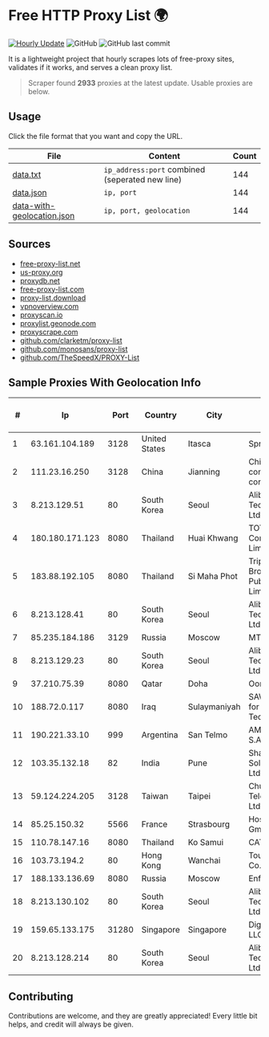 
# Free HTTP Proxy List 🌍

[![Hourly Update](https://github.com/mertguvencli/http-proxy-list/actions/workflows/main.yml/badge.svg?branch=main)](https://github.com/mertguvencli/http-proxy-list/actions/workflows/main.yml)
![GitHub](https://img.shields.io/github/license/mertguvencli/http-proxy-list)
![GitHub last commit](https://img.shields.io/github/last-commit/mertguvencli/http-proxy-list)

It is a lightweight project that hourly scrapes lots of free-proxy sites, validates if it works, and serves a clean proxy list.


> Scraper found **2933** proxies at the latest update. Usable proxies are below.

## Usage

Click the file format that you want and copy the URL.


|File|Content|Count|
|----|-------|-----|
|[data.txt](https://raw.githubusercontent.com/mertguvencli/http-proxy-list/main/proxy-list/data.txt)|`ip_address:port` combined (seperated new line)|144|
|[data.json](https://raw.githubusercontent.com/mertguvencli/http-proxy-list/main/proxy-list/data.json)|`ip, port`|144|
|[data-with-geolocation.json](https://raw.githubusercontent.com/mertguvencli/http-proxy-list/main/proxy-list/data-with-geolocation.json)|`ip, port, geolocation`|144|

## Sources

* [free-proxy-list.net](https://free-proxy-list.net)
* [us-proxy.org](https://www.us-proxy.org)
* [proxydb.net](http://proxydb.net)
* [free-proxy-list.com](https://free-proxy-list.com/?page=&port=&type%5B%5D=http&type%5B%5D=https&up_time=0&search=Search)
* [proxy-list.download](https://www.proxy-list.download/HTTP)
* [vpnoverview.com](https://vpnoverview.com/privacy/anonymous-browsing/free-proxy-servers)
* [proxyscan.io](https://www.proxyscan.io)
* [proxylist.geonode.com](https://proxylist.geonode.com/api/proxy-list?limit=300&page=1&sort_by=lastChecked&sort_type=desc&protocols=http,https)
* [proxyscrape.com](https://api.proxyscrape.com/v2/?request=displayproxies&protocol=http&timeout=10000&country=all&ssl=all&anonymity=all)
* [github.com/clarketm/proxy-list](https://raw.githubusercontent.com/clarketm/proxy-list/master/proxy-list-raw.txt)
* [github.com/monosans/proxy-list](https://raw.githubusercontent.com/monosans/proxy-list/main/proxies/http.txt)
* [github.com/TheSpeedX/PROXY-List](https://raw.githubusercontent.com/TheSpeedX/PROXY-List/master/http.txt)


## Sample Proxies With Geolocation Info

|#|Ip|Port|Country|City|Internet Service Provider|
|-|--|----|-------|----|-------------------------|
|1|63.161.104.189|3128|United States|Itasca|Sprint|
|2|111.23.16.250|3128|China|Jianning|China Mobile communications corporation|
|3|8.213.129.51|80|South Korea|Seoul|Alibaba (US) Technology Co., Ltd.|
|4|180.180.171.123|8080|Thailand|Huai Khwang|TOT Public Company Limited|
|5|183.88.192.105|8080|Thailand|Si Maha Phot|Triple T Broadband Public Company Limited|
|6|8.213.128.41|80|South Korea|Seoul|Alibaba (US) Technology Co., Ltd.|
|7|85.235.184.186|3129|Russia|Moscow|MTS PJSC|
|8|8.213.129.23|80|South Korea|Seoul|Alibaba (US) Technology Co., Ltd.|
|9|37.210.75.39|8080|Qatar|Doha|Ooredoo Q.S.C.|
|10|188.72.0.117|8080|Iraq|Sulaymaniyah|SAWAD LAND for Information Technology Ltd|
|11|190.221.33.10|999|Argentina|San Telmo|AMX Argentina S.A.|
|12|103.35.132.18|82|India|Pune|Shah Infinite Solutions Pvt. Ltd|
|13|59.124.224.205|3128|Taiwan|Taipei|Chunghwa Telecom Co., Ltd.|
|14|85.25.150.32|5566|France|Strasbourg|Host Europe GmbH|
|15|110.78.147.16|8080|Thailand|Ko Samui|CAT-BB|
|16|103.73.194.2|80|Hong Kong|Wanchai|TouchPal HK Co., Limited|
|17|188.133.136.69|8080|Russia|Moscow|Enforta-MSK|
|18|8.213.130.102|80|South Korea|Seoul|Alibaba (US) Technology Co., Ltd.|
|19|159.65.133.175|31280|Singapore|Singapore|DigitalOcean, LLC|
|20|8.213.128.214|80|South Korea|Seoul|Alibaba (US) Technology Co., Ltd.|



## Contributing

Contributions are welcome, and they are greatly appreciated! Every
little bit helps, and credit will always be given.

